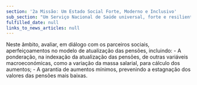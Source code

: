 ```yaml
---
section: '2a Missão: Um Estado Social Forte, Moderno e Inclusivo'
sub_section: "Um Serviço Nacional de Saúde universal, forte e resiliente"
fulfilled_date: null
links_to_news_articles: null
---
```


Neste âmbito, avaliar, em diálogo com os parceiros sociais, aperfeiçoamentos no modelo de atualização das pensões, incluindo: - A ponderação, na indexação da atualização das pensões, de outras variáveis macroeconómicas, como a variação da massa salarial, para cálculo dos aumentos; - A garantia de aumentos mínimos, prevenindo a estagnação dos valores das pensões mais baixas.